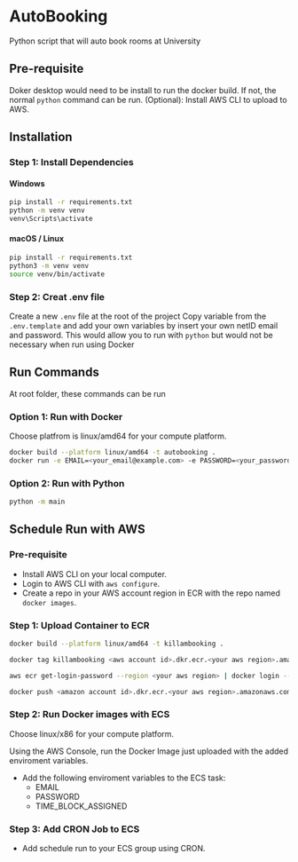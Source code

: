 # AutoBooking
Python script that will auto book rooms at University

## Pre-requisite
Doker desktop would need to be install to run the docker build.
If not, the normal `python` command can be run.
(Optional): Install AWS CLI to upload to AWS.

## Installation
### Step 1: Install Dependencies
#### Windows
```bash
pip install -r requirements.txt
python -m venv venv
venv\Scripts\activate
```

#### macOS / Linux
```bash
pip install -r requirements.txt
python3 -m venv venv
source venv/bin/activate
```

### Step 2: Creat .env file
Create a new `.env` file at the root of the project
Copy variable from the `.env.template` and add your own variables by insert your own netID email and password.
This would allow you to run with `python` but would not be necessary when run using Docker

## Run Commands
At root folder, these commands can be run

### Option 1: Run with Docker
Choose platfrom is linux/amd64 for your compute platform.
```bash
docker build --platform linux/amd64 -t autobooking .
docker run -e EMAIL=<your_email@example.com> -e PASSWORD=<your_password> -e TIME_BLOCK_ASSIGNED=<your_assigned_timeblock> autobooking
```

### Option 2: Run with Python
```bash
python -m main
```

## Schedule Run with AWS

### Pre-requisite
- Install AWS CLI on your local computer.
- Login to AWS CLI with `aws configure`.
- Create a repo in your AWS account region in ECR with the repo named `docker images`.

### Step 1: Upload Container to ECR

```bash
docker build --platform linux/amd64 -t killambooking . 

docker tag killambooking <aws account id>.dkr.ecr.<your aws region>.amazonaws.com/docker-images:v1.0.0

aws ecr get-login-password --region <your aws region> | docker login --username AWS --password-stdin <amazon account id>.dkr.ecr.<your aws region>.amazonaws.com/docker-images

docker push <amazon account id>.dkr.ecr.<your aws region>.amazonaws.com/docker-images:v1.0.0
```

### Step 2: Run Docker images with ECS
Choose linux/x86 for your compute platform.

Using the AWS Console, run the Docker Image just uploaded with the added enviroment variables.
- Add the following enviroment variables to the ECS task:
  - EMAIL
  - PASSWORD
  - TIME_BLOCK_ASSIGNED

### Step 3: Add CRON Job to ECS
- Add schedule run to your ECS group using CRON.